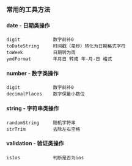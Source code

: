 ### 常用的工具方法

#### date - 日期类操作
```text
digit            数字前补0
toDateString     时间戳（毫秒）转化为日期格式字符
toWeek           日期转为周
ymdFormat        年月日 转成 年-月-日 格式
```
#### number - 数字类操作
```text
digit            数字前补0
decimalPlaces    数字保量小数位
```
#### string - 字符串类操作
```text
randomString     随机字符串
strTrim          去除左右空格
```
#### validation - 验证类操作
```text
isIos            判断是否为ios
```
